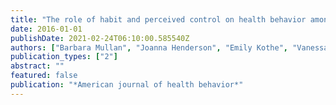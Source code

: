 ```yaml
---
title: "The role of habit and perceived control on health behavior among pregnant women"
date: 2016-01-01
publishDate: 2021-02-24T06:10:00.585540Z
authors: ["Barbara Mullan", "Joanna Henderson", "Emily Kothe", "Vanessa Allom", "Sheina Orbell", "Kyra Hamilton"]
publication_types: ["2"]
abstract: ""
featured: false
publication: "*American journal of health behavior*"
---
```


